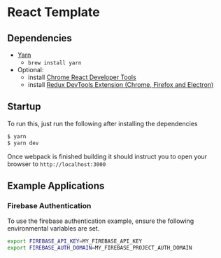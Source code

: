 # React Template

## Dependencies
* [Yarn](https://yarnpkg.com/en/docs/install)
  * `brew install yarn`
* Optional:
  * install [Chrome React Developer Tools](https://chrome.google.com/webstore/detail/react-developer-tools/fmkadmapgofadopljbjfkapdkoienihi)
  * install [Redux DevTools Extension (Chrome, Firefox and Electron)](http://extension.remotedev.io/)

## Startup
To run this, just run the following after installing the dependencies

```sh
$ yarn
$ yarn dev
```

Once webpack is finished building it should instruct you to open your browser to `http://localhost:3000`

## Example Applications

### Firebase Authentication

To use the firebase authentication example, ensure the following environmental variables are set.

```bash
export FIREBASE_API_KEY=MY_FIREBASE_API_KEY
export FIREBASE_AUTH_DOMAIN=MY_FIREBASE_PROJECT_AUTH_DOMAIN
```